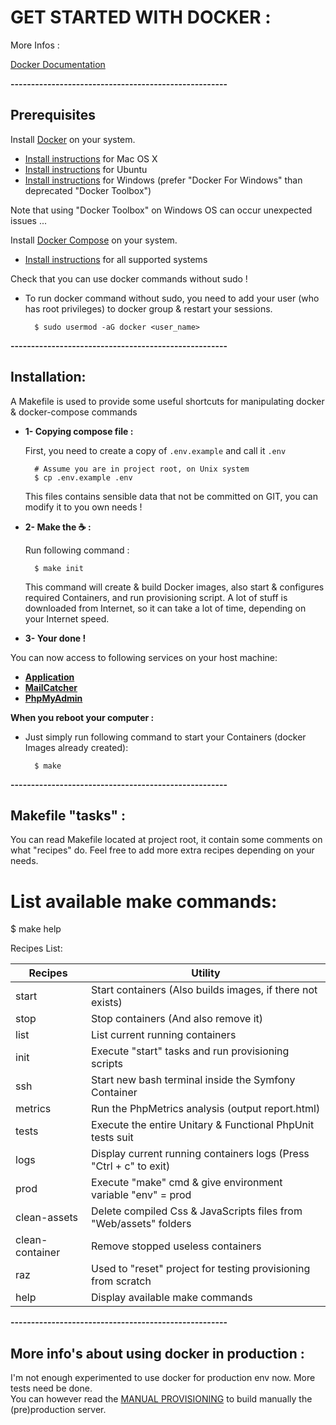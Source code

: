# GET STARTED WITH DOCKER :

More Infos :

[Docker Documentation](https://docs.docker.com/)

**-----------------------------------------------------**

## Prerequisites

Install [Docker](https://www.docker.com/) on your system.

- [Install instructions](https://docs.docker.com/installation/mac/) for Mac OS X
- [Install instructions](https://docs.docker.com/installation/ubuntulinux/) for Ubuntu
- [Install instructions](https://docs.docker.com/engine/installation/windows/) for Windows (prefer "Docker For Windows" than deprecated "Docker Toolbox")

Note that using "Docker Toolbox" on Windows OS can occur unexpected issues ... 

Install [Docker Compose](http://docs.docker.com/compose/) on your system.

- [Install instructions](https://docs.docker.com/installation/) for all supported systems

Check that you can use docker commands without sudo !
- To run docker command without sudo, you need to add your user (who has root privileges) to docker group & restart your sessions.
      
        $ sudo usermod -aG docker <user_name>

**-----------------------------------------------------**

## Installation:

A Makefile is used to provide some useful shortcuts for manipulating docker & docker-compose commands

- **1- Copying compose file :**   

  First, you need to create a copy of `.env.example` and call it `.env`
  
        # Assume you are in project root, on Unix system
        $ cp .env.example .env
        
  This files contains sensible data that not be committed on GIT, you can modify it to you own needs !

- **2- Make the :coffee: :**

    Run following command :
    
        $ make init
        
	This command will create & build Docker images, also start & configures required Containers, and run provisioning script.
	A lot of stuff is downloaded from Internet, so it can take a lot of time, depending on your Internet speed. 
        
- **3- Your done !**

You can now access to following services on your host machine:

- **[Application](http://gyverproject.dev/)**
- **[MailCatcher](http://localhost:1080)**
- **[PhpMyAdmin](http://localhost:8080)**

**When you reboot your computer :**  
- Just simply run following command to start your Containers (docker Images already created):

        $ make

**-----------------------------------------------------**
        
## Makefile "tasks" :

You can read Makefile located at project root, it contain some comments on what "recipes" do.
 Feel free to add more extra recipes depending on your needs.
 
# List available make commands:
$ make help

 Recipes List:
 
| Recipes         | Utility                                                            |
|-----------------|--------------------------------------------------------------------|
| start           | Start containers (Also builds images, if there not exists)         |
| stop            | Stop containers (And also remove it)                               |
| list            | List current running containers                                    |
| init            | Execute "start" tasks and run provisioning scripts                 |
| ssh             | Start new bash terminal inside the Symfony Container               |
| metrics         | Run the PhpMetrics analysis (output report.html)				   |
| tests           | Execute the entire Unitary & Functional PhpUnit tests suit         |
| logs            | Display current running containers logs (Press "Ctrl + c" to exit) |
| prod            | Execute "make" cmd & give environment variable "env" = prod        |
| clean-assets 	  | Delete compiled Css & JavaScripts files from "Web/assets" folders  |
| clean-container | Remove stopped useless containers                                  |
| raz             | Used to "reset" project for testing provisioning from scratch      |
| help            | Display available make commands                                    |
 
**-----------------------------------------------------**
 
## More info's about using docker in production :
 
 I'm not enough experimented to use docker for production env now. More tests need be done.  
 You can however read the [MANUAL PROVISIONING](manual.md) to build manually the (pre)production server.